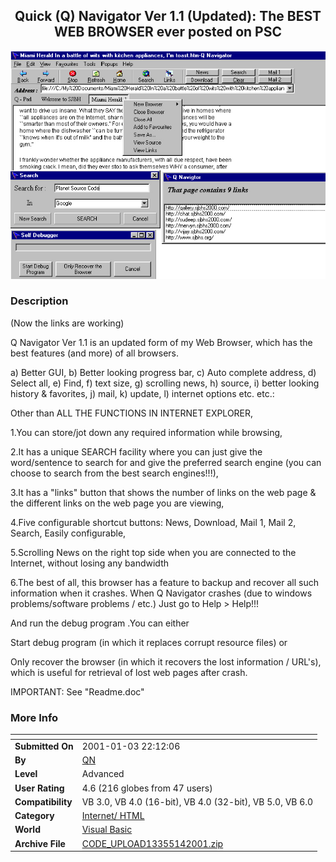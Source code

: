 ﻿<div align="center">

## Quick \(Q\) Navigator Ver 1\.1  \(Updated\): The BEST WEB BROWSER ever posted on PSC

<img src="PIC200114123121118.JPG">
</div>

### Description

(Now the links are working)

Q Navigator Ver 1.1 is an updated form of my Web Browser, which has the best features (and more) of all browsers.

a) Better GUI, b) Better looking progress bar, c) Auto complete address, d) Select all, e) Find, f) text size, g) scrolling news, h) source, i) better looking history & favorites, j) mail, k) update, l) internet options etc. etc.:

Other than ALL THE FUNCTIONS IN INTERNET EXPLORER,

1.You can store/jot down any required information while browsing,

2.It has a unique SEARCH facility where you can just give the word/sentence to search for and give the preferred search engine (you can choose to search from the best search engines!!!),

3.It has a "links" button that shows the number of links on the web page & the different links on the web page you are viewing,

4.Five configurable shortcut buttons: News, Download, Mail 1, Mail 2, Search, Easily configurable,

5.Scrolling News on the right top side when you are connected to the Internet, without losing any bandwidth

6.The best of all, this browser has a feature to backup and recover all such information when it crashes. When Q Navigator crashes (due to windows problems/software problems / etc.) Just go to Help > Help!!!

And run the debug program .You can either

Start debug program (in which it replaces corrupt resource files) or

Only recover the browser (in which it recovers the lost information / URL's), which is useful for retrieval of lost web pages after crash.

IMPORTANT: See "Readme.doc"
 
### More Info
 


<span>             |<span>
---                |---
**Submitted On**   |2001-01-03 22:12:06
**By**             |[QN](https://github.com/Planet-Source-Code/PSCIndex/blob/master/ByAuthor/qn.md)
**Level**          |Advanced
**User Rating**    |4.6 (216 globes from 47 users)
**Compatibility**  |VB 3\.0, VB 4\.0 \(16\-bit\), VB 4\.0 \(32\-bit\), VB 5\.0, VB 6\.0
**Category**       |[Internet/ HTML](https://github.com/Planet-Source-Code/PSCIndex/blob/master/ByCategory/internet-html__1-34.md)
**World**          |[Visual Basic](https://github.com/Planet-Source-Code/PSCIndex/blob/master/ByWorld/visual-basic.md)
**Archive File**   |[CODE\_UPLOAD13355142001\.zip](https://github.com/Planet-Source-Code/qn-quick-q-navigator-ver-1-1-updated-the-best-web-browser-ever-posted-on-psc__1-14108/archive/master.zip)








